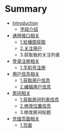 # Summary

* [Introduction](README.md)
  * [字段介绍](zi-duan-jie-shao.md)
* [通用接口相关](tong-yong-jie-kou-xiang-guan.md)
  * [1.轮播图获取](tong-yong-jie-kou-xiang-guan/1lun-bo-tu-huo-qu.md)
  * [2.关注用户](tong-yong-jie-kou-xiang-guan/2guan-zhu-yong-hu.md)
  * 3.获取我的关注列表
* [登录注册相关](deng-lu-zhu-ce-xiang-guan.md)
  * [1.手机号注册](deng-lu-zhu-ce-xiang-guan/1shou-ji-hao-zhu-ce.md)
* [用户信息相关](yong-hu-xin-xi-xiang-guan.md)
  * [1.获取用户信息](1huo-qu-yong-hu-xin-xi.md)
  * [2.编辑用户信息](2bian-ji-yong-hu-xin-xi.md)
* [房间相关](fang-jian-xiang-guan.md)
  * [1.获取房间列表信息](fang-jian-xiang-guan/1fang-jian-chuang-jian.md)
  * [2.修改位置信息](fang-jian-xiang-guan/2xiu-gai-fang-jian-wei-zhi.md)
  * 3.修改房间标题
* [充值页面相关](chong-zhi-ye-mian-xiang-guan.md)
  * [1.页面](chong-zhi-ye-mian-xiang-guan/1ye-mian.md)

